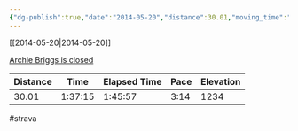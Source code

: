 ```yaml
---
{"dg-publish":true,"date":"2014-05-20","distance":30.01,"moving_time":"1:37:15","elapsed_time":"1:45:57","pace":"3:14","total_elevation_gain":1234,"url":"https://www.strava.com/activities/143658811","permalink":"/01-personal/strava/2014-05-20-archie-briggs-is-closed/","dgPassFrontmatter":true}
---
```



[[2014-05-20\|2014-05-20]]

[Archie Briggs is closed](https://www.strava.com/activities/143658811)

| Distance | Time    | Elapsed Time | Pace | Elevation |
| -------- | ------- | ------------ | ---- | --------- |
| 30.01    | 1:37:15 | 1:45:57      | 3:14 | 1234      |




#strava
